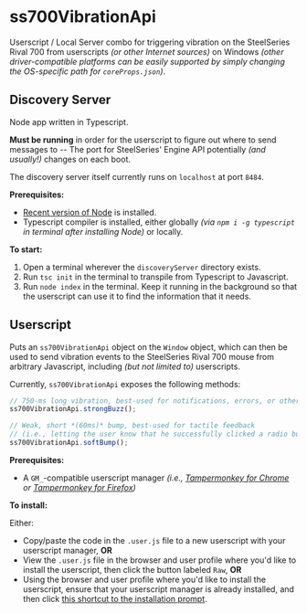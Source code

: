 # ss700VibrationApi

Userscript / Local Server combo for triggering vibration on the SteelSeries Rival 700 from userscripts *(or other Internet sources)* on Windows *(other driver-compatible platforms can be easily supported by simply changing the OS-specific path for ```coreProps.json```)*.

## Discovery Server

Node app written in Typescript.

**Must be running** in order for the userscript to figure out where to send messages to -- The port for SteelSeries' Engine API potentially *(and usually!)* changes on each boot.

The discovery server itself currently runs on ```localhost``` at port ```8484```.

**Prerequisites:**

- [Recent version of Node](https://nodejs.org/en/download/) is installed.
- Typescript compiler is installed, either globally *(via ```npm i -g typescript``` in terminal after installing Node)* or locally.

**To start:** 

1. Open a terminal wherever the ```discoveryServer``` directory exists.  
2. Run ```tsc init``` in the terminal to transpile from Typescript to Javascript.
3. Run ```node index``` in the terminal. Keep it running in the background so that the userscript can use it to find the information that it needs.

## Userscript

Puts an ```ss700VibrationApi``` object on the ```Window``` object, which can then be used to send vibration events to the SteelSeries Rival 700 mouse from arbitrary Javascript, including *(but not limited to)* userscripts.

Currently, ```ss700VibrationApi``` exposes the following methods:

```javascript
// 750-ms long vibration, best-used for notifications, errors, or other important things.
ss700VibrationApi.strongBuzz();

// Weak, short *(60ms)* bump, best-used for tactile feedback
// (i.e., letting the user know that he successfully clicked a radio button rather than missing it).
ss700VibrationApi.softBump(); 
```

**Prerequisites:**

- A ```GM_```-compatible userscript manager *(i.e., [Tampermonkey for Chrome](https://chrome.google.com/webstore/detail/tampermonkey/dhdgffkkebhmkfjojejmpbldmpobfkfo?hl=en) or [Tampermonkey for Firefox](https://addons.mozilla.org/en-US/firefox/addon/tampermonkey/))*

**To install:**

Either:
- Copy/paste the code in the ```.user.js``` file to a new userscript with your userscript manager, **OR**
- View the ```.user.js``` file in the browser and user profile where you'd like to install the userscript, then click the button labeled ```Raw```, **OR**
- Using the browser and user profile where you'd like to install the userscript, ensure that your userscript manager is already installed, and then click [this shortcut to the installation prompt](https://github.com/salembeats/ss700VibrationApi/raw/master/userscript/ss700VibrationApi.user.js).
